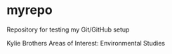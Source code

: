 # myrepo
Repository for testing my Git/GitHub setup

Kylie Brothers
Areas of Interest: Environmental Studies
